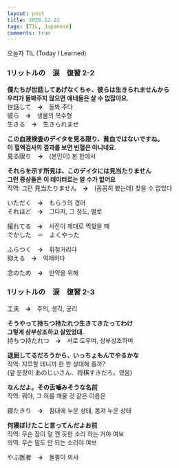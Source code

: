 ```yaml
---
layout: post
title: 2020.12.22
tags: [TIL, Japanese]
comments: true
---
```


오늘자 TIL (Today I Learned)
### 1リットルの　涙　復習  2-2

**僕たちが世話してあげなくちゃ、彼らは生きられませんから**  
**우리가 돌봐주지 않으면 얘네들은 살 수 없잖아요.**  
世話して　**→**　돌봐 주다  
彼ら　**→**　생물의 복수형  
生きる　**→**　生きられませ

**この血液検査のデイタを見る限り、貧血ではないですね。**  
**이 혈액검사의 결과를 보면 빈혈은 아니네요.**  
見る限り　**→**　(본인이) 본 한에서

**それらを示す所見は、このデイタには見当たりません**  
**그런 증상들은 이 데이터로는 알 수가 없어요**  
직역: 그런
見当たりません　**→**　(꼼꼼히 봤는데) 찾을 수 없었다

いただく　**→**　もらう의 경어  
それほど　**→**　그다지, 그 정도, 별로

撮れてる　**→**　사진이 제대로 찍혔을 때  
でかした　＝　よくやった

ふらつく　**→**　휘청거리다  
抑える　**→**　억제하다  

念のため　**→**　만약을 위해  


### 1リットルの　涙　復習  2-3

工夫　**→**　주의, 생각, 궁리

**そうやって持ちつ持たれつ生きてきたってわけ**  
**그렇게 상부상조하고 살았었대.**  
持ちつ持たれつ　**→**　서로 도우며, 상부상조하며

**退屈してるだろうから、いっちょもんでやるかな**  
직역: 지루할 테니까 한 판 상대해 줄까?  
(앞 문장이 あのじいさん、将棋すきだろ。였음)

**なんだよ。その舌嚙みそうな名前**  
직역: 뭐야, 그 혀를 깨물 것 같은 이름은

寝たきり　**→**　침대에 누운 상태, 몸져 누운 상태

**何寝ぼけたこと言ってんだよお前**  
직역: 무슨 잠이 덜 깬 듯한 소리 하는 거야 여보  
의역: 무슨 말도 안 되는 소리야 여보

やぶ医者　**→**　돌팔이 의사